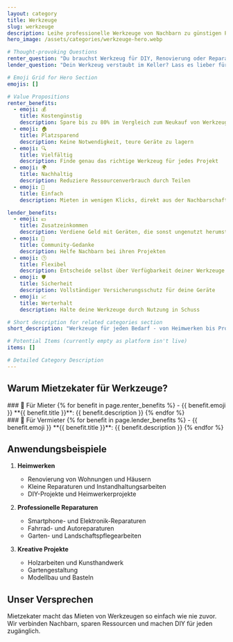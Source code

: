 ```yaml
---
layout: category
title: Werkzeuge
slug: werkzeuge
description: Leihe professionelle Werkzeuge von Nachbarn zu günstigen Preisen
hero_image: /assets/categories/werkzeuge-hero.webp

# Thought-provoking Questions
renter_question: "Du brauchst Werkzeug für DIY, Renovierung oder Reparatur?"
lender_question: "Dein Werkzeug verstaubt im Keller? Lass es lieber für dich arbeiten!"

# Emoji Grid for Hero Section
emojis: []

# Value Propositions
renter_benefits:
  - emoji: 💰
    title: Kostengünstig
    description: Spare bis zu 80% im Vergleich zum Neukauf von Werkzeugen
  - emoji: 🏠
    title: Platzsparend
    description: Keine Notwendigkeit, teure Geräte zu lagern
  - emoji: 🔍
    title: Vielfältig
    description: Finde genau das richtige Werkzeug für jedes Projekt
  - emoji: 🌍
    title: Nachhaltig
    description: Reduziere Ressourcenverbrauch durch Teilen
  - emoji: 🤝
    title: Einfach
    description: Mieten in wenigen Klicks, direkt aus der Nachbarschaft

lender_benefits:
  - emoji: 💵
    title: Zusatzeinkommen
    description: Verdiene Geld mit Geräten, die sonst ungenutzt herumstehen
  - emoji: 🤲
    title: Community-Gedanke
    description: Helfe Nachbarn bei ihren Projekten
  - emoji: 🕒
    title: Flexibel
    description: Entscheide selbst über Verfügbarkeit deiner Werkzeuge
  - emoji: 🛡️
    title: Sicherheit
    description: Vollständiger Versicherungsschutz für deine Geräte
  - emoji: 📈
    title: Werterhalt
    description: Halte deine Werkzeuge durch Nutzung in Schuss

# Short description for related categories section
short_description: "Werkzeuge für jeden Bedarf - von Heimwerken bis Profi-Reparaturen"

# Potential Items (currently empty as platform isn't live)
items: []

# Detailed Category Description
---
```


## Warum Mietzekater für Werkzeuge?

<div class="row value-propositions">
  <div class="col-md-6">
    ### 🏡 Für Mieter
    {% for benefit in page.renter_benefits %}
      - {{ benefit.emoji }} **{{ benefit.title }}**: {{ benefit.description }}
    {% endfor %}
  </div>
  
  <div class="col-md-6">
    ### 💼 Für Vermieter
    {% for benefit in page.lender_benefits %}
      - {{ benefit.emoji }} **{{ benefit.title }}**: {{ benefit.description }}
    {% endfor %}
  </div>
</div>

## Anwendungsbeispiele

1. **Heimwerken**
   - Renovierung von Wohnungen und Häusern
   - Kleine Reparaturen und Instandhaltungsarbeiten
   - DIY-Projekte und Heimwerkerprojekte

2. **Professionelle Reparaturen**
   - Smartphone- und Elektronik-Reparaturen
   - Fahrrad- und Autoreparaturen
   - Garten- und Landschaftspflegearbeiten

3. **Kreative Projekte**
   - Holzarbeiten und Kunsthandwerk
   - Gartengestaltung
   - Modellbau und Basteln

## Unser Versprechen

Mietzekater macht das Mieten von Werkzeugen so einfach wie nie zuvor. Wir verbinden Nachbarn, sparen Ressourcen und machen DIY für jeden zugänglich.
